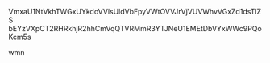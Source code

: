 VmxaU1NtVkhTWGxUYkdoVVlsUldVbFpyVWtOVVJrVjVUVWhvVGxZd1dsTlZS
bEYzVXpCT2RHRkhjR2hhCmVqQTVRMmR3YTJNeU1EMEtDbVYxWWc9PQoKcm5s

wmn